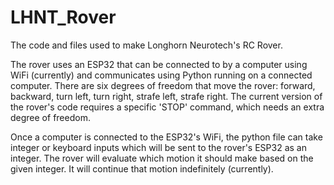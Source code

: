 # LHNT_Rover
The code and files used to make Longhorn Neurotech's RC Rover.

The rover uses an ESP32 that can be connected to by a computer using WiFi (currently) and communicates using Python running on a connected computer. 
There are six degrees of freedom that move the rover: forward, backward, turn left, turn right, strafe left, strafe right. 
The current version of the rover's code requires a specific 'STOP' command, which needs an extra degree of freedom. 

Once a computer is connected to the ESP32's WiFi, the python file can take integer or keyboard inputs which will be sent to the rover's ESP32 as an integer. 
The rover will evaluate which motion it should make based on the given integer. It will continue that motion indefinitely (currently). 
